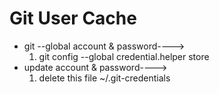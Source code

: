 # Git User Cache

* git --global account & password----&gt; 
  1. git config --global credential.helper store
* update account & password----&gt;
  1. delete this file ~/.git-credentials

